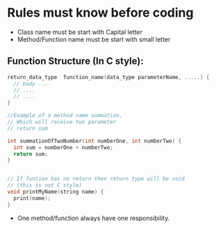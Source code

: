 # Rules must know before coding

- Class name must be start with Capital letter
- Method/Function name must be start with small letter

## Function Structure (In C style):
```C
return_data_type  function_name(data_type parameterName, .....) {
  // body ...
  // ....
  // ....
}

//Example of a method name summation,
// Which will receive two parameter
// return sum

int summationOfTwoNumber(int numberOne, int numberTwo) {
  int sum = numberOne + numberTwo;
  return sum;
}


// If funtion has no return then return type will be void
// (this is not C style)
void printMyName(string name) {
  print(name);
}

```
-  One method/function always have one responsibility.
